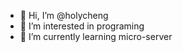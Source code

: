 - 👋 Hi, I’m @holycheng
- 👀 I’m interested in programing
- 🌱 I’m currently learning micro-server

<!---
holycheng/holycheng is a ✨ special ✨ repository because its `README.md` (this file) appears on your GitHub profile.
You can click the Preview link to take a look at your changes.
--->
